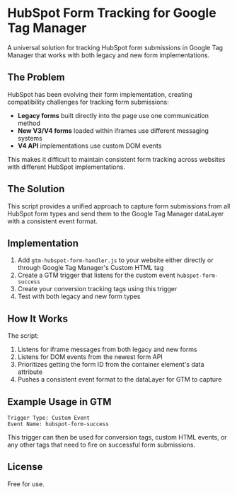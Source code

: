 # HubSpot Form Tracking for Google Tag Manager

A universal solution for tracking HubSpot form submissions in Google Tag Manager that works with both legacy and new form implementations.

## The Problem

HubSpot has been evolving their form implementation, creating compatibility challenges for tracking form submissions:

- **Legacy forms** built directly into the page use one communication method
- **New V3/V4 forms** loaded within iframes use different messaging systems
- **V4 API** implementations use custom DOM events

This makes it difficult to maintain consistent form tracking across websites with different HubSpot implementations.

## The Solution

This script provides a unified approach to capture form submissions from all HubSpot form types and send them to the Google Tag Manager dataLayer with a consistent event format.

## Implementation

1. Add `gtm-hubspot-form-handler.js` to your website either directly or through Google Tag Manager's Custom HTML tag
2. Create a GTM trigger that listens for the custom event `hubspot-form-success`
3. Create your conversion tracking tags using this trigger
4. Test with both legacy and new form types

## How It Works

The script:

1. Listens for iframe messages from both legacy and new forms
2. Listens for DOM events from the newest form API
3. Prioritizes getting the form ID from the container element's data attribute
4. Pushes a consistent event format to the dataLayer for GTM to capture

## Example Usage in GTM

```
Trigger Type: Custom Event
Event Name: hubspot-form-success
```

This trigger can then be used for conversion tags, custom HTML events, or any other tags that need to fire on successful form submissions.

## License

Free for use. 

